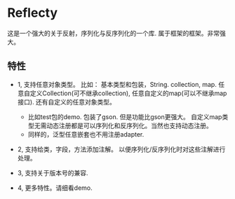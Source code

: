 # Reflecty
这是一个强大的关于反射，序列化与反序列化的一个库. 属于框架的框架。非常强大。

## 特性
- 1, 支持任意对象类型。 比如： 基本类型和包装，String. collection, map. 任意自定义Collection(可不继承collection), 任意自定义的map(可以不继承map接口). 还有自定义的任意对象类型。
  - 比如test包的demo. 包装了gson. 但是功能比gson更强大。 自定义map类型无需动态注册都是可以序列化和反序列化。当然也支持动态注册。
  - 同样的，泛型任意嵌套也不用注册adapter.
- 2, 支持给类，字段，方法添加注解。 以便序列化/反序列化时对这些注解进行处理。

- 3, 支持关于版本号的兼容.

- 4, 更多特性。请细看demo.
